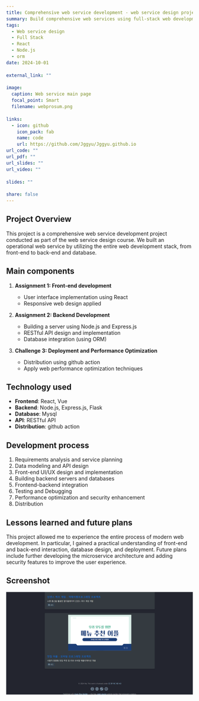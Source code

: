 ```yaml
---
title: Comprehensive web service development - web service design project
summary: Build comprehensive web services using full-stack web development technology
tags:
  - Web service design
  - Full Stack
  - React
  - Node.js
  - orm
date: 2024-10-01

external_link: ""

image:
  caption: Web service main page
  focal_point: Smart
  filename: webprosum.png

links:
  - icon: github
    icon_pack: fab
    name: code
    url: https://github.com/Jggyu/Jggyu.github.io
url_code: ""
url_pdf: ""
url_slides: ""
url_video: ""

slides: ""

share: false
---
```


## Project Overview

This project is a comprehensive web service development project conducted as part of the web service design course. We built an operational web service by utilizing the entire web development stack, from front-end to back-end and database.

## Main components

1. **Assignment 1: Front-end development**
   - User interface implementation using React
   - Responsive web design applied

2. **Assignment 2: Backend Development**
   - Building a server using Node.js and Express.js
   - RESTful API design and implementation
   - Database integration (using ORM)

3. **Challenge 3: Deployment and Performance Optimization**
   - Distribution using github action
   - Apply web performance optimization techniques


## Technology used

- **Frontend**: React, Vue
- **Backend**: Node.js, Express.js, Flask
- **Database**: Mysql
- **API**: RESTful API
- **Distribution**: github action

## Development process

1. Requirements analysis and service planning
2. Data modeling and API design
3. Front-end UI/UX design and implementation
4. Building backend servers and databases
5. Frontend-backend integration
6. Testing and Debugging
7. Performance optimization and security enhancement
8. Distribution

## Lessons learned and future plans

This project allowed me to experience the entire process of modern web development. In particular, I gained a practical understanding of front-end and back-end interaction, database design, and deployment. Future plans include further developing the microservice architecture and adding security features to improve the user experience.

## Screenshot

![Web service project page](web-1.png "Project page")